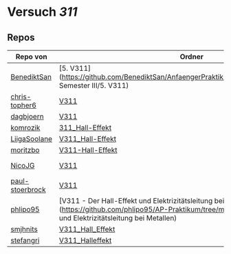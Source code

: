 # Versuch *311*

## Repos

|                 Repo von                 |                                                                                     Ordner                                                                                      |                                                                                                                               PDFs                                                                                                                                |
|------------------------------------------|---------------------------------------------------------------------------------------------------------------------------------------------------------------------------------|-------------------------------------------------------------------------------------------------------------------------------------------------------------------------------------------------------------------------------------------------------------------|
|[BenediktSan](../repo/BenediktSan)        |[5. V311](https://github.com/BenediktSan/AnfaengerPraktikum2020/tree/master/Versuche Semester III/5. V311)                                                                       |[V311.pdf](https://docs.google.com/viewer?url=https://github.com/BenediktSan/AnfaengerPraktikum2020/raw/main/Versuche%20Semester%20III/5.%20V311/V311.pdf)                                                                                                         |
|[chris-topher6](../repo/chris-topher6)    |[V311](https://github.com/chris-topher6/Anfaenger-Praktikum/tree/master/V311)                                                                                                    |–                                                                                                                                                                                                                                                                  |
|[dagbjoern](../repo/dagbjoern)            |[V311](https://github.com/dagbjoern/AP-Physik/tree/master/V311)                                                                                                                  |–                                                                                                                                                                                                                                                                  |
|[komrozik](../repo/komrozik)              |[311_Hall-Effekt](https://github.com/komrozik/AP2019/tree/master/311_Hall-Effekt)                                                                                                |[V311_Hall_Effekt.pdf](https://docs.google.com/viewer?url=https://github.com/komrozik/AP2019/raw/master/311_Hall-Effekt/V311_Hall_Effekt.pdf)                                                                                                                      |
|[LiigaSoolane](../repo/LiigaSoolane)      |[V311_Hall-Effekt](https://github.com/LiigaSoolane/Paktikum/tree/master/V311_Hall-Effekt)                                                                                        |–                                                                                                                                                                                                                                                                  |
|[moritzbo](../repo/moritzbo)              |[V311-Hall-Effekt](https://github.com/moritzbo/anfaenger_praktikum/tree/master/V311-Hall-Effekt)                                                                                 |–                                                                                                                                                                                                                                                                  |
|[NicoJG](../repo/NicoJG)                  |[V311](https://github.com/NicoJG/Anfaengerpraktikum/tree/master/V311)                                                                                                            |[Abgabe.pdf](https://docs.google.com/viewer?url=https://github.com/NicoJG/Anfaengerpraktikum/raw/master/V311/Abgabe.pdf)<br/>[V311_Feedback.pdf](https://docs.google.com/viewer?url=https://github.com/NicoJG/Anfaengerpraktikum/raw/master/V311/V311_Feedback.pdf)|
|[paul-stoerbrock](../repo/paul-stoerbrock)|[V311](https://github.com/paul-stoerbrock/Praktikum/tree/master/V311)                                                                                                            |–                                                                                                                                                                                                                                                                  |
|[phlipo95](../repo/phlipo95)              |[V311 - Der Hall-Effekt und Elektrizitätsleitung bei Metallen](https://github.com/phlipo95/AP-Praktikum/tree/master/V311 - Der Hall-Effekt und Elektrizitätsleitung bei Metallen)|–                                                                                                                                                                                                                                                                  |
|[smjhnits](../repo/smjhnits)              |[V311_Hall_Effekt](https://github.com/smjhnits/Praktikum_TU_D_16-17/tree/master/Anfängerpraktikum/Protokolle/V311_Hall_Effekt)                                                   |[V311.pdf](https://docs.google.com/viewer?url=https://github.com/smjhnits/Praktikum_TU_D_16-17/raw/master/Anf%C3%A4ngerpraktikum/Fertige%20Protokolle/V311.pdf)                                                                                                    |
|[stefangri](../repo/stefangri)            |[V311_Halleffekt](https://github.com/stefangri/s_s_productions/tree/master/PHY341/V311_Halleffekt)                                                                               |–                                                                                                                                                                                                                                                                  |
